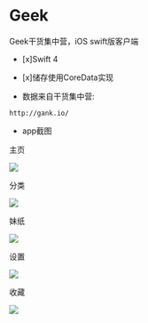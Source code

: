 # Geek
Geek干货集中营，iOS swift版客户端
- [x]Swift 4
- [x]储存使用CoreData实现

- 数据来自干货集中营:
```
http://gank.io/
```

- app截图

主页

![](/imgs/1.png)

分类

![](/imgs/2.png)

妹纸

![](/imgs/3.png)

设置

![](/imgs/4.png)

收藏

![](/imgs/5.png)
